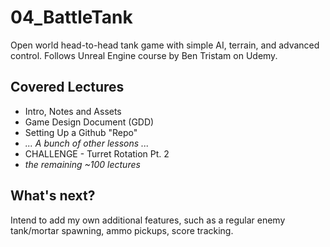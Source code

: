 # 04_BattleTank
Open world head-to-head tank game with simple AI, terrain, and advanced control.
Follows Unreal Engine course by Ben Tristam on Udemy.

## Covered Lectures
* Intro, Notes and Assets
* Game Design Document (GDD)
* Setting Up a Github "Repo"
* *... A bunch of other lessons ...*
* CHALLENGE - Turret Rotation Pt. 2
* *the remaining ~100 lectures*

## What's next?
Intend to add my own additional features, such as a regular enemy tank/mortar spawning, ammo pickups, score tracking.
